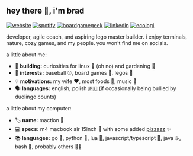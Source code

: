 ## hey there 👋, i'm brad

[![website](https://img.shields.io/badge/boldandbrad.dev-89b4fa?style=flat&logo=)](https://boldandbrad.dev)
[![spotify](https://img.shields.io/badge/bradley_wojcik-1DB954?logo=spotify&logoColor=white)](https://open.spotify.com/user/1219025914)
[![boardgamegeek](https://img.shields.io/badge/boldandbrad-3f3a61?logo=boardgamegeek&logoColor=%23FF5100)](https://boardgamegeek.com/user/boldandbrad)
[![linkedin](https://img.shields.io/badge/-bradley_wojcik-0A66C2?style=flat&logo=LinkedIn&logoColor=white)](https://www.linkedin.com/in/bradleycwojcik)
[![ecologi](https://img.shields.io/ecologi/trees/boldandbrad)](https://ecologi.com/boldandbrad)

developer, agile coach, and aspiring lego master builder. i enjoy terminals,
nature, cozy games, and my people. you won't find me on socials.

a little about me:

- 🔭 **building:** curiosities for linux 🐧 (oh no) and gardening 🌱
- 🤔 **interests:** baseball ⚾, board games 🎲, legos 🧱
- 💡 **motivations:** my wife ❤️, most foods 🌮, music 🎵
- 🗣️ **languages:** english, polish 🇵🇱 (if occasionally being bullied by
  duolingo counts)

a little about my computer:

- 🏷️ **name:** maction 🏈
- 💻 **specs:** m4 macbook air 15inch 🍎 with some added
  [pizzazz](https://github.com/boldandbrad/dotfiles) ✨
- 📚 **languages:** go 🐹, python 🐍, lua 🌙, javascript/typescript 🦕, java ☕,
    bash 🐚, probably others 🤷‍♂️
